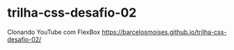 # trilha-css-desafio-02
Clonando YouTube com FlexBox
https://barcelosmoises.github.io/trilha-css-desafio-02/
